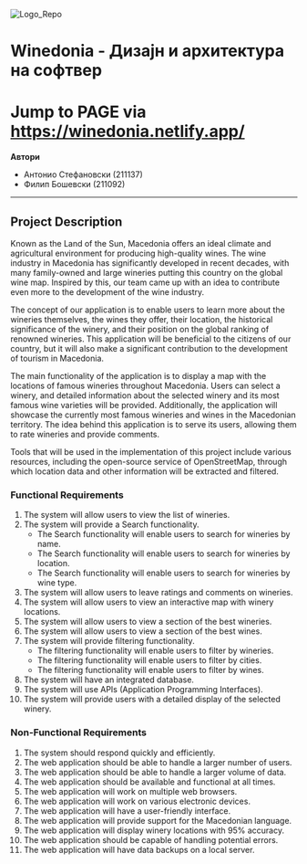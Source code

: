 ![Logo_Repo](https://github.com/antoniostefanovski/Software-Design-and-Architecture/assets/92383587/a9375b66-86ac-43ae-9d75-e233085ae9dd)

# Winedonia - Дизајн и архитектура на софтвер
# Jump to PAGE via https://winedonia.netlify.app/

**Автори**
<ul>
  <li>Антонио Стефановски (211137)</li>
  <li>Филип Бошевски (211092)</li>
</ul>

<hr>

## Project Description

Known as the Land of the Sun, Macedonia offers an ideal climate and agricultural environment for producing high-quality wines. The wine industry in Macedonia has significantly developed in recent decades, with many family-owned and large wineries putting this country on the global wine map. Inspired by this, our team came up with an idea to contribute even more to the development of the wine industry.

The concept of our application is to enable users to learn more about the wineries themselves, the wines they offer, their location, the historical significance of the winery, and their position on the global ranking of renowned wineries. This application will be beneficial to the citizens of our country, but it will also make a significant contribution to the development of tourism in Macedonia.

The main functionality of the application is to display a map with the locations of famous wineries throughout Macedonia. Users can select a winery, and detailed information about the selected winery and its most famous wine varieties will be provided. Additionally, the application will showcase the currently most famous wineries and wines in the Macedonian territory. The idea behind this application is to serve its users, allowing them to rate wineries and provide comments.

Tools that will be used in the implementation of this project include various resources, including the open-source service of OpenStreetMap, through which location data and other information will be extracted and filtered.

### Functional Requirements

<ol>
  <li>The system will allow users to view the list of wineries.</li>
  <li>The system will provide a Search functionality.
    <ul>
      <li>The Search functionality will enable users to search for wineries by name.</li>
      <li>The Search functionality will enable users to search for wineries by location.</li>
      <li>The Search functionality will enable users to search for wineries by wine type.</li>
    </ul>
  </li>
  <li>The system will allow users to leave ratings and comments on wineries.</li>
  <li>The system will allow users to view an interactive map with winery locations.</li>
  <li>The system will allow users to view a section of the best wineries.</li>
  <li>The system will allow users to view a section of the best wines.</li>
  <li>The system will provide filtering functionality.
    <ul>
      <li>The filtering functionality will enable users to filter by wineries.</li>
      <li>The filtering functionality will enable users to filter by cities.</li>
      <li>The filtering functionality will enable users to filter by wines.</li>
    </ul>
  </li>
  <li>The system will have an integrated database.</li>
  <li>The system will use APIs (Application Programming Interfaces).</li>
  <li>The system will provide users with a detailed display of the selected winery.</li>
</ol>

### Non-Functional Requirements

<ol>
  <li>The system should respond quickly and efficiently.</li>
  <li>The web application should be able to handle a larger number of users.</li>
  <li>The web application should be able to handle a larger volume of data.</li>
  <li>The web application should be available and functional at all times.</li>
  <li>The web application will work on multiple web browsers.</li>
  <li>The web application will work on various electronic devices.</li>
  <li>The web application will have a user-friendly interface.</li>
  <li>The web application will provide support for the Macedonian language.</li>
  <li>The web application will display winery locations with 95% accuracy.</li>
  <li>The web application should be capable of handling potential errors.</li>
  <li>The web application will have data backups on a local server.</li>
</ol>
